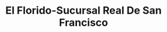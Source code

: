 ---
title: "El Florido-Sucursal Real De San Francisco"
url: /tijuana/el-florido-sucursal-real-de-san-francisco/
shop: supermercado
---